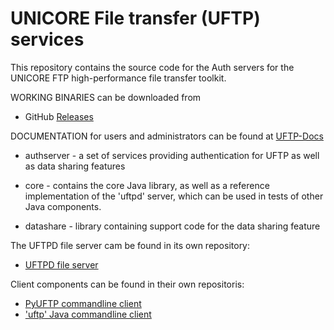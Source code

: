 # UNICORE File transfer (UFTP) services

This repository contains the source code for the Auth servers
for the UNICORE FTP high-performance file transfer toolkit.

WORKING BINARIES can be downloaded from
 * GitHub [Releases](https://github.com/UNICORE-EU/uftp/releases)

DOCUMENTATION for users and administrators can be found at
[UFTP-Docs](https://uftp-docs.readthedocs.io)

 * authserver -  a set of services providing authentication for UFTP
   as well as data sharing features

 * core - contains the core Java library, as well as a
   reference implementation of the 'uftpd' server, which
   can be used in tests of other Java components.

 * datashare - library containing support code for the data sharing feature

The UFTPD file server cam be found in its own repository:
 * [UFTPD file server](https://github.com/UNICORE-EU/uftpd)

Client components can be found in their own repositoris:
 * [PyUFTP commandline client](https://github.com/UNICORE-EU/pyuftp)
 * ['uftp' Java commandline client](https://github.com/UNICORE-EU/uftp-javaclient)

